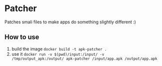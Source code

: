 # Patcher

Patches smali files to make apps do something slightly different :)

## How to use

1. build the image `docker build -t apk-patcher .`
2. use it `docker run -v $(pwd)/input:/input/ -v /tmp/output_apk:/output/ apk-patcher /input/app.apk /output/app.apk`
